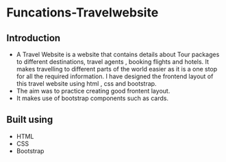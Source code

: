 # Funcations-Travelwebsite

## Introduction
- A Travel Website is a website that contains details about Tour packages to different destinations, travel agents , booking flights and hotels. It makes travelling to different parts of the world easier as it is a one stop for all the required information. I have designed the frontend layout of this travel website using html , css and bootstrap.
- The aim was to practice creating good frontent layout.
- It makes use of bootstrap components such as cards. 

## Built using
- HTML
- CSS
- Bootstrap
  

